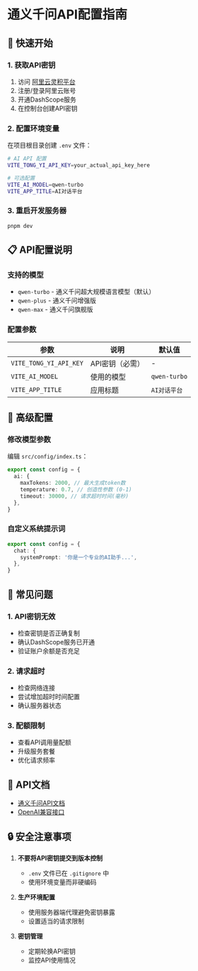 # 通义千问API配置指南

## 🚀 快速开始

### 1. 获取API密钥

1. 访问 [阿里云灵积平台](https://dashscope.aliyuncs.com/)
2. 注册/登录阿里云账号
3. 开通DashScope服务
4. 在控制台创建API密钥

### 2. 配置环境变量

在项目根目录创建 `.env` 文件：

```bash
# AI API 配置
VITE_TONG_YI_API_KEY=your_actual_api_key_here

# 可选配置
VITE_AI_MODEL=qwen-turbo
VITE_APP_TITLE=AI对话平台
```

### 3. 重启开发服务器

```bash
pnpm dev
```

## 📋 API配置说明

### 支持的模型

- `qwen-turbo` - 通义千问超大规模语言模型（默认）
- `qwen-plus` - 通义千问增强版
- `qwen-max` - 通义千问旗舰版

### 配置参数

| 参数                   | 说明            | 默认值       |
| ---------------------- | --------------- | ------------ |
| `VITE_TONG_YI_API_KEY` | API密钥（必需） | -            |
| `VITE_AI_MODEL`        | 使用的模型      | `qwen-turbo` |
| `VITE_APP_TITLE`       | 应用标题        | `AI对话平台` |

## 🔧 高级配置

### 修改模型参数

编辑 `src/config/index.ts`：

```typescript
export const config = {
  ai: {
    maxTokens: 2000, // 最大生成token数
    temperature: 0.7, // 创造性参数 (0-1)
    timeout: 30000, // 请求超时时间(毫秒)
  },
}
```

### 自定义系统提示词

```typescript
export const config = {
  chat: {
    systemPrompt: '你是一个专业的AI助手...',
  },
}
```

## 🚨 常见问题

### 1. API密钥无效

- 检查密钥是否正确复制
- 确认DashScope服务已开通
- 验证账户余额是否充足

### 2. 请求超时

- 检查网络连接
- 尝试增加超时时间配置
- 确认服务器状态

### 3. 配额限制

- 查看API调用量配额
- 升级服务套餐
- 优化请求频率

## 📖 API文档

- [通义千问API文档](https://help.aliyun.com/zh/dashscope/developer-reference/api-details)
- [OpenAI兼容接口](https://help.aliyun.com/zh/dashscope/developer-reference/compatibility-of-openai-with-dashscope)

## 🔒 安全注意事项

1. **不要将API密钥提交到版本控制**
   - `.env` 文件已在 `.gitignore` 中
   - 使用环境变量而非硬编码

2. **生产环境配置**
   - 使用服务器端代理避免密钥暴露
   - 设置适当的请求限制

3. **密钥管理**
   - 定期轮换API密钥
   - 监控API使用情况
